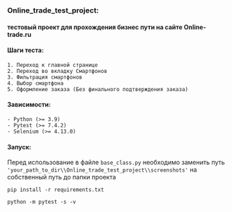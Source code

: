 ### Online_trade_test_project:
#### тестовый проект для прохождения бизнес пути на сайте Online-trade.ru
 
#### Шаги теста:
~~~~~~~~~~~~
1. Переход к главной странице
2. Переход во вкладку Смартфонов
3. Фильтрация смартфонов
4. Выбор смартфона
5. Оформление заказа (Без финального подтверждения заказа)
~~~~~~~~~~~~

#### Зависимости:
~~~~~~~~~~~~~
- Python (>= 3.9)
- Pytest (>= 7.4.2)
- Selenium (>= 4.13.0)
~~~~~~~~~~~~~ 

#### Запуск:
Перед использование в файле ``base_class.py`` необходимо заменить путь 
```'your_path_to_dir\\Online_trade_test_project\\screenshots'``` на  собственный путь до папки проекта 
~~~~~~~~~~~~~
pip install -r requirements.txt
~~~~~~~~~~~~~
~~~~~~~~~~~~~
python -m pytest -s -v 
~~~~~~~~~~~~~ 